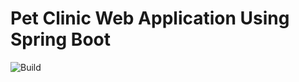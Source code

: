 # Pet Clinic Web Application Using Spring Boot

![Build](https://github.com/umerfaruq/spring-pet-clinic/actions/workflows/gradle.yml/badge.svg)
